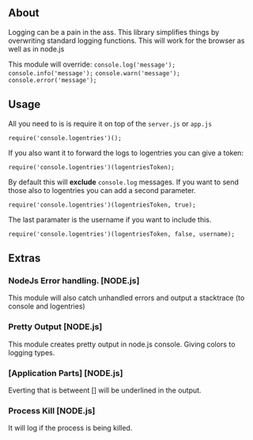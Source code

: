## About

Logging can be a pain in the ass. This library simplifies things by overwriting standard logging functions.
This will work for the browser as well as in node.js

This module will override:
	`console.log('message');`
	`console.info('message');`
	`console.warn('message');`
	`console.error('message');`

## Usage
All you need to is is require it on top of the `server.js` or `app.js`

	require('console.logentries')();

If you also want it to forward the logs to logentries you can give a token:

	require('console.logentries')(logentriesToken);
	
By default this will **exclude** `console.log` messages. If you want to send those also to logentries you can add a second parameter.

	require('console.logentries')(logentriesToken, true);

The last paramater is the username if you want to include this.

	require('console.logentries')(logentriesToken, false, username);


## Extras

### NodeJs Error handling. [NODE.js]
This module will also catch unhandled errors and output a stacktrace (to console and logentries)

### Pretty Output [NODE.js]
This module creates pretty output in node.js console. Giving colors to logging types.

### [Application Parts] [NODE.js]
Everting that is betweent [] will be underlined in the output.

### Process Kill [NODE.js]
It will log if the process is being killed.